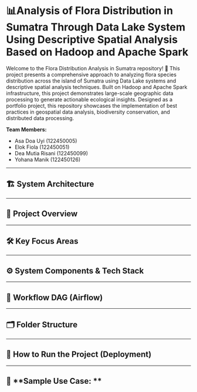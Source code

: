# 📊Analysis of Flora Distribution in Sumatra Through Data Lake System Using Descriptive Spatial Analysis Based on Hadoop and Apache Spark
Welcome to the Flora Distribution Analysis in Sumatra repository! 🌿 This project presents a comprehensive approach to analyzing flora species distribution across the island of Sumatra using Data Lake systems and descriptive spatial analysis techniques. Built on Hadoop and Apache Spark infrastructure, this project demonstrates large-scale geographic data processing to generate actionable ecological insights. Designed as a portfolio project, this repository showcases the implementation of best practices in geospatial data analysis, biodiversity conservation, and distributed data processing.

**Team Members:**
- Asa Doa Uyi (122450005)
- Elok Fiola (122450051)
- Dea Mutia Risani (122450099)
- Yohana Manik (122450126)

---
## 🏗️ **System Architecture**


---
## 📖 **Project Overview**


---
## 🛠 **Key Focus Areas**


---
## ⚙️ **System Components & Tech Stack**


---
## 🔄 **Workflow DAG (Airflow)**


---
## 🗂️ **Folder Structure**


---
## 🚀 **How to Run the Project (Deployment)**



---
## 📌 **Sample Use Case: **
